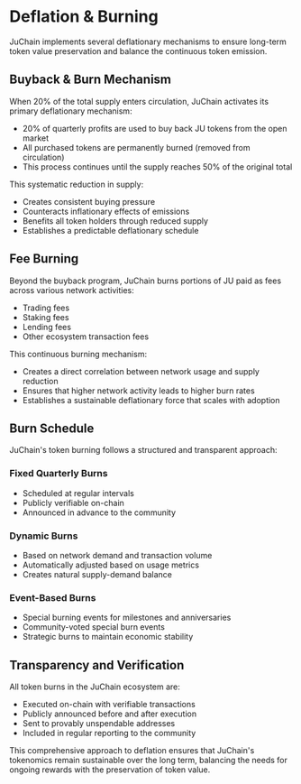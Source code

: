 # Deflation & Burning

JuChain implements several deflationary mechanisms to ensure long-term token value preservation and balance the continuous token emission.

## Buyback & Burn Mechanism

When 20% of the total supply enters circulation, JuChain activates its primary deflationary mechanism:

* 20% of quarterly profits are used to buy back JU tokens from the open market
* All purchased tokens are permanently burned (removed from circulation)
* This process continues until the supply reaches 50% of the original total

This systematic reduction in supply:

* Creates consistent buying pressure
* Counteracts inflationary effects of emissions
* Benefits all token holders through reduced supply
* Establishes a predictable deflationary schedule

## Fee Burning

Beyond the buyback program, JuChain burns portions of JU paid as fees across various network activities:

* Trading fees
* Staking fees
* Lending fees
* Other ecosystem transaction fees

This continuous burning mechanism:

* Creates a direct correlation between network usage and supply reduction
* Ensures that higher network activity leads to higher burn rates
* Establishes a sustainable deflationary force that scales with adoption

## Burn Schedule

JuChain's token burning follows a structured and transparent approach:

### Fixed Quarterly Burns

* Scheduled at regular intervals
* Publicly verifiable on-chain
* Announced in advance to the community

### Dynamic Burns

* Based on network demand and transaction volume
* Automatically adjusted based on usage metrics
* Creates natural supply-demand balance

### Event-Based Burns

* Special burning events for milestones and anniversaries
* Community-voted special burn events
* Strategic burns to maintain economic stability

## Transparency and Verification

All token burns in the JuChain ecosystem are:

* Executed on-chain with verifiable transactions
* Publicly announced before and after execution
* Sent to provably unspendable addresses
* Included in regular reporting to the community

This comprehensive approach to deflation ensures that JuChain's tokenomics remain sustainable over the long term, balancing the needs for ongoing rewards with the preservation of token value.
